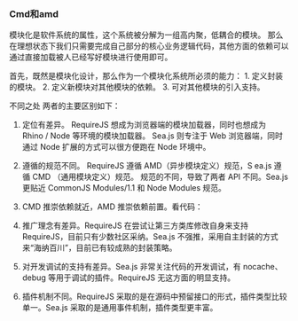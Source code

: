 ### Cmd和amd
模块化是软件系统的属性，这个系统被分解为一组高内聚，低耦合的模块。
那么在理想状态下我们只需要完成自己部分的核心业务逻辑代码，其他方面的依赖可以通过直接加载被人已经写好模块进行使用即可。

首先，既然是模块化设计，那么作为一个模块化系统所必须的能力：
    1. 定义封装的模块。
    2. 定义新模块对其他模块的依赖。
    3. 可对其他模块的引入支持。

不同之处
两者的主要区别如下：

1. 定位有差异。
RequireJS 想成为浏览器端的模块加载器，同时也想成为 Rhino / Node 等环境的模块加载器。
Sea.js 则专注于 Web 浏览器端，同时通过 Node 扩展的方式可以很方便跑在 Node 环境中。

2. 遵循的规范不同。
 RequireJS 遵循 AMD（异步模块定义）规范，S
 ea.js 遵循 CMD （通用模块定义）规范。
 规范的不同，导致了两者 API 不同。Sea.js 更贴近 CommonJS Modules/1.1 和 Node Modules 规范。

3. CMD 推崇依赖就近，AMD 推崇依赖前置。看代码：
4. 推广理念有差异。RequireJS 在尝试让第三方类库修改自身来支持 RequireJS，目前只有少数社区采纳。Sea.js 不强推，采用自主封装的方式来“海纳百川”，目前已有较成熟的封装策略。
5. 对开发调试的支持有差异。Sea.js 非常关注代码的开发调试，有 nocache、debug 等用于调试的插件。RequireJS 无这方面的明显支持。
6. 插件机制不同。RequireJS 采取的是在源码中预留接口的形式，插件类型比较单一。Sea.js 采取的是通用事件机制，插件类型更丰富。